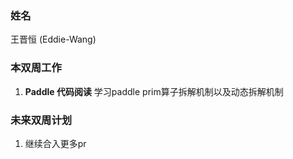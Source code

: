 ### 姓名

王晋恒 (Eddie-Wang)

### 本双周工作

1. **Paddle 代码阅读**
   学习paddle prim算子拆解机制以及动态拆解机制

### 未来双周计划

1. 继续合入更多pr
